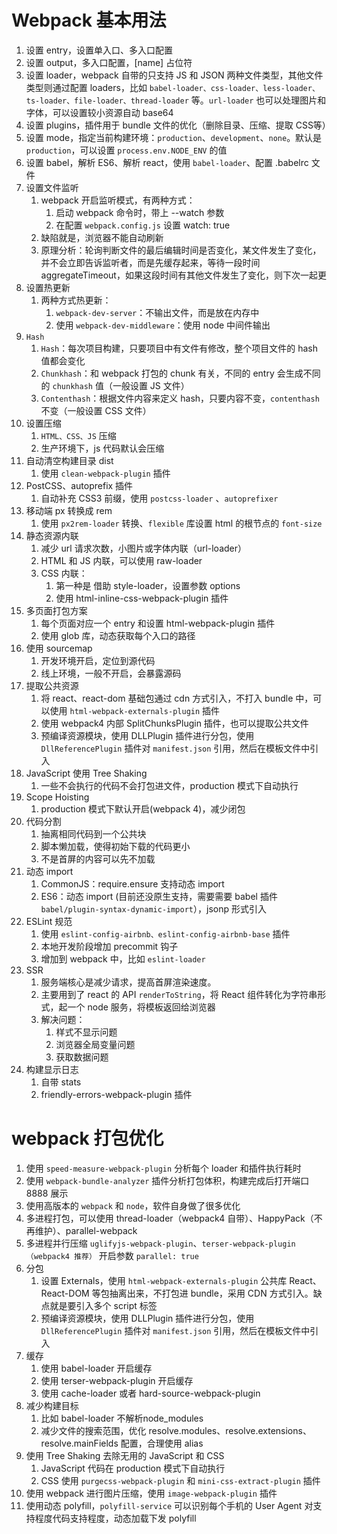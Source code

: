 # Webpack 基本用法

1. 设置 entry，设置单入口、多入口配置
2. 设置 output，多入口配置，[name] 占位符
3. 设置 loader，webpack 自带的只支持 JS 和 JSON 两种文件类型，其他文件类型则通过配置 loaders，比如 `babel-loader、css-loader、less-loader、ts-loader、file-loader、thread-loader` 等。`url-loader` 也可以处理图片和字体，可以设置较小资源自动 base64
4. 设置 plugins，插件用于 bundle 文件的优化（删除目录、压缩、提取 CSS等）
5. 设置 mode，指定当前构建环境：`production`、`development`、`none`。默认是 `production`，可以设置 `process.env.NODE_ENV` 的值
6. 设置 babel，解析 ES6、解析 react，使用 `babel-loader`、配置 .babelrc 文件
7. 设置文件监听
   1. webpack 开启监听模式，有两种方式：
      1. 启动 webpack 命令时，带上 --watch 参数
      2. 在配置 `webpack.config.js` 设置 watch: true
   2. 缺陷就是，浏览器不能自动刷新
   3. 原理分析：轮询判断文件的最后编辑时间是否变化，某文件发生了变化，并不会立即告诉监听者，而是先缓存起来，等待一段时间 aggregateTimeout，如果这段时间有其他文件发生了变化，则下次一起更
8. 设置热更新
   1. 两种方式热更新：
      1. `webpack-dev-server`：不输出文件，而是放在内存中
      2. 使用 `webpack-dev-middleware`：使用 node 中间件输出
9. `Hash`
   1. `Hash`：每次项目构建，只要项目中有文件有修改，整个项目文件的 hash 值都会变化
   2. `Chunkhash`：和 webpack 打包的 chunk 有关，不同的 entry 会生成不同的 `chunkhash` 值（一般设置 JS 文件）
   3. `Contenthash`：根据文件内容来定义 hash，只要内容不变，`contenthash` 不变（一般设置 CSS 文件）
10. 设置压缩
    1.  `HTML、CSS、JS` 压缩
    2.  生产环境下，js 代码默认会压缩
11. 自动清空构建目录 dist
    1.  使用 `clean-webpack-plugin` 插件
12. PostCSS、autoprefix 插件
    1.  自动补充 CSS3 前缀，使用 `postcss-loader` 、`autoprefixer`
13. 移动端 px 转换成 rem
    1.  使用 `px2rem-loader` 转换、`flexible` 库设置 html 的根节点的 `font-size`
14. 静态资源内联
    1.  减少 url 请求次数，小图片或字体内联（url-loader）
    2.  HTML 和 JS 内联，可以使用 raw-loader
    3.  CSS 内联：
        1.  第一种是 借助 style-loader，设置参数 options
        2.  使用 html-inline-css-webpack-plugin 插件
15. 多页面打包方案
    1.  每个页面对应一个 entry 和设置 html-webpack-plugin 插件
    2.  使用 glob 库，动态获取每个入口的路径
16. 使用 sourcemap
    1.  开发环境开启，定位到源代码
    2.  线上环境，一般不开启，会暴露源码
17. 提取公共资源
    1.  将 react、react-dom 基础包通过 cdn 方式引入，不打入 bundle 中，可以使用 `html-webpack-externals-plugin` 插件
    2.  使用 webpack4 内部 SplitChunksPlugin 插件，也可以提取公共文件
    3.  预编译资源模块，使用 DLLPlugin 插件进行分包，使用 `DllReferencePlugin` 插件对 `manifest.json` 引用，然后在模板文件中引入
18. JavaScript 使用 Tree Shaking 
    1.  一些不会执行的代码不会打包进文件，production 模式下自动执行
19. Scope Hoisting
    1.  production 模式下默认开启(webpack 4)，减少闭包
20. 代码分割 
    1.  抽离相同代码到一个公共块
    2.  脚本懒加载，使得初始下载的代码更小
    3.  不是首屏的内容可以先不加载
21. 动态 import
    1.  CommonJS：require.ensure 支持动态 import
    2.  ES6：动态 import (目前还没原生支持，需要需要 babel 插件 `babel/plugin-syntax-dynamic-import`），jsonp 形式引入
22. ESLint 规范
    1.  使用 `eslint-config-airbnb、eslint-config-airbnb-base` 插件
    2.  本地开发阶段增加 precommit 钩子
    3.  增加到 webpack 中，比如 `eslint-loader`
23. SSR
    1.  服务端核心是减少请求，提高首屏渲染速度。
    2.  主要用到了 react 的 API `renderToString`，将 React 组件转化为字符串形式，起一个 node 服务，将模板返回给浏览器
    3.  解决问题：
        1.  样式不显示问题
        2.  浏览器全局变量问题
        3.  获取数据问题
24. 构建显示日志
    1.  自带 stats
    2.  friendly-errors-webpack-plugin 插件

# webpack 打包优化

1. 使用 `speed-measure-webpack-plugin` 分析每个 loader 和插件执行耗时
2. 使用 `webpack-bundle-analyzer` 插件分析打包体积，构建完成后打开端口 8888 展示
3. 使用高版本的 `webpack` 和 `node`，软件自身做了很多优化
4. 多进程打包，可以使用 thread-loader（webpack4 自带）、HappyPack（不再维护）、parallel-webpack
5. 多进程并行压缩 `uglifyjs-webpack-plugin`、`terser-webpack-plugin（webpack4 推荐）` 开启参数 `parallel: true`
6. 分包
   1. 设置 Externals，使用 `html-webpack-externals-plugin` 公共库 React、React-DOM 等包抽离出来，不打包进 bundle，采用 CDN 方式引入。缺点就是要引入多个 script 标签
   2. 预编译资源模块，使用 DLLPlugin 插件进行分包，使用 `DllReferencePlugin` 插件对 `manifest.json` 引用，然后在模板文件中引入
7. 缓存
   1. 使用 babel-loader 开启缓存
   2. 使用 terser-webpack-plugin 开启缓存
   3. 使用 cache-loader 或者 hard-source-webpack-plugin
8. 减少构建目标
   1. 比如 babel-loader 不解析node_modules
   2. 减少文件的搜索范围，优化 resolve.modules、resolve.extensions、resolve.mainFields 配置，合理使用 alias
9. 使用 Tree Shaking 去除无用的 JavaScript 和 CSS
   1.  JavaScript 代码在 production 模式下自动执行
   2.  CSS 使用 `purgecss-webpack-plugin` 和 `mini-css-extract-plugin` 插件
10. 使用 webpack 进行图片压缩，使用 `image-webpack-plugin` 插件
11. 使用动态 polyfill，`polyfill-service` 可以识别每个手机的 User Agent 对支持程度代码支持程度，动态加载下发 polyfill
